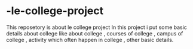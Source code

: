 # -le-college-project
This reposetory is about le college project 
In this project i put some basic details about college like about college , courses of college , campus of college , activity which often happen in college , other basic details.
